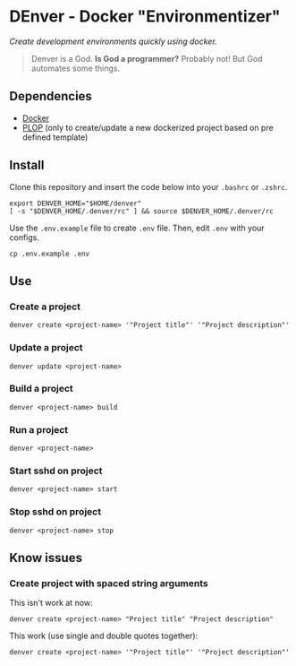 # DEnver - Docker "Environmentizer"

_Create development environments quickly using docker._

> Denver is a God. **Is God a programmer?**
> Probably not! But God automates some things.


## Dependencies

- [Docker](https://www.docker.com/)
- [PLOP](https://plopjs.com/) (only to create/update a new dockerized project 
based on pre defined template)


## Install

Clone this repository and insert the code below into your `.bashrc` or `.zshrc`.

```shell
export DENVER_HOME="$HOME/denver"
[ -s "$DENVER_HOME/.denver/rc" ] && source $DENVER_HOME/.denver/rc
```

Use the `.env.example` file to create `.env` file. Then, edit `.env` with your
configs.

```shell
cp .env.example .env
```

## Use

### Create a project

```shell
denver create <project-name> '"Project title"' '"Project description"'
```

### Update a project

```shell
denver update <project-name>
```

### Build a project

```shell
denver <project-name> build
```

### Run a project

```shell
denver <project-name>
```

### Start sshd on project

```shell
denver <project-name> start
```

### Stop sshd on project

```shell
denver <project-name> stop
```


## Know issues

### Create project with spaced string arguments

This isn't work at now:
```shell
denver create <project-name> "Project title" "Project description"
```

This work (use single and double quotes together):
```shell
denver create <project-name> '"Project title"' '"Project description"'
```

